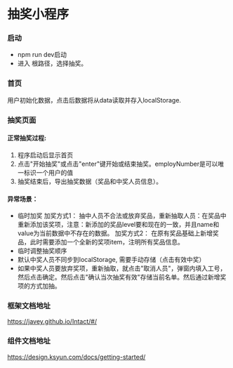 #  抽奖小程序

### 启动
* npm run dev启动
* 进入 根路径，选择抽奖。

### 首页
用户初始化数据，点击后数据将从data读取并存入localStorage.
### 抽奖页面    
#### 正常抽奖过程:  
1. 程序启动后显示首页
2. 点击"开始抽奖"或点击"enter"键开始或结束抽奖。employNumber是可以唯一标识一个用户的值
3. 抽奖结束后，导出抽奖数据（奖品和中奖人员信息）。

#### 异常场景： 
* 临时加奖
加奖方式1： 抽中人员不合法或放弃奖品，重新抽取人员：在奖品中重新添加该奖项，注意：新添加的奖品level要和现在的一致，并且name和value为当前数据中不存在的数据。
加奖方式2： 在原有奖品基础上新增奖品，此时需要添加一个全新的奖项item，注明所有奖品信息。
* 临时调整抽奖顺序
* 默认中奖人员不同步到localStorage, 需要手动存储（点击有效中奖）
* 如果中奖人员要放弃奖项，重新抽取，就点击"取消人员"，弹窗内填入工号，然后点击确定。然后点击"确认当次抽奖有效"存储当前名单。然后通过新增奖项的方式加抽。


### 框架文档地址
https://javey.github.io/Intact/#/

### 组件文档地址
https://design.ksyun.com/docs/getting-started/




